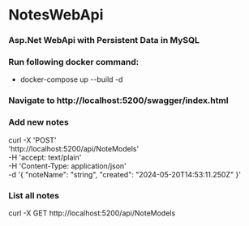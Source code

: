 # NotesWebApi
### Asp.Net WebApi with Persistent Data in MySQL
### Run following docker command:
- docker-compose up --build -d
### Navigate to http://localhost:5200/swagger/index.html
### Add new notes
curl -X 'POST' \
  'http://localhost:5200/api/NoteModels' \
  -H 'accept: text/plain' \
  -H 'Content-Type: application/json' \
  -d '{
  "noteName": "string",
  "created": "2024-05-20T14:53:11.250Z"
}'
### List all notes
curl -X GET http://localhost:5200/api/NoteModels
